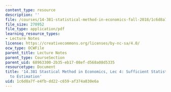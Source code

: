 ```yaml
---
content_type: resource
description: ''
file: /courses/14-381-statistical-method-in-economics-fall-2018/1c6d8a7fe4fbdd22c659af374a830e6a_MIT14_381F18_lec4.pdf
file_size: 270952
file_type: application/pdf
learning_resource_types:
- Lecture Notes
license: https://creativecommons.org/licenses/by-nc-sa/4.0/
ocw_type: OCWFile
parent_title: Lecture Notes
parent_type: CourseSection
parent_uid: 68963300-2b35-eb17-08ef-d568a08d5335
resourcetype: Document
title: '14.381 Stastical Method in Economics, Lec 4: Sufficient Statistics, Introduction
  to Estimation'
uid: 1c6d8a7f-e4fb-dd22-c659-af374a830e6a
---
```

